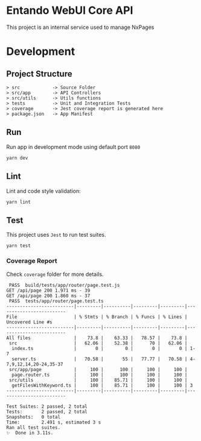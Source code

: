 # Entando WebUI Core API
This project is an internal service used to manage NxPages

# Development

## Project Structure
```
> src            -> Source Folder
> src/app        -> API Controllers
> src/utils      -> Utils functions
> tests          -> Unit and Integration Tests
> coverage       -> Jest coverage report is generated here
> package.json   -> App Manifest
```

## Run
Run app in development mode using default port `8080`
```
yarn dev
```

## Lint
Lint and code style validation:

```
yarn lint
```

## Test
This project uses `Jest` to run test suites.

```
yarn test
```

### Coverage Report
Check `coverage` folder for more details.

```
 PASS  build/tests/app/router/page.test.js
GET /api/page 200 1.971 ms - 39
GET /api/page 200 1.860 ms - 37
 PASS  tests/app/router/page.test.ts
-------------------------|---------|----------|---------|---------|-------------------------
File                     | % Stmts | % Branch | % Funcs | % Lines | Uncovered Line #s
-------------------------|---------|----------|---------|---------|-------------------------
All files                |    73.8 |    63.33 |   78.57 |    73.8 |
 src                     |   62.06 |    52.38 |      70 |   62.06 |
  index.ts               |       0 |        0 |       0 |       0 | 1-7
  server.ts              |   70.58 |       55 |   77.77 |   70.58 | 4-7,9,12,14,20-24,35-37
 src/app/page            |     100 |      100 |     100 |     100 |
  page.router.ts         |     100 |      100 |     100 |     100 |
 src/utils               |     100 |    85.71 |     100 |     100 |
  getFilesWithKeyword.ts |     100 |    85.71 |     100 |     100 | 3
-------------------------|---------|----------|---------|---------|-------------------------

Test Suites: 2 passed, 2 total
Tests:       2 passed, 2 total
Snapshots:   0 total
Time:        2.491 s, estimated 3 s
Ran all test suites.
✨  Done in 3.11s.
```



